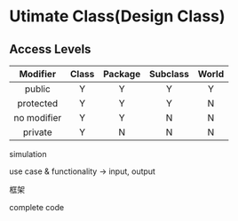 # Utimate Class(Design Class)

## Access Levels

|  Modifier   | Class | Package | Subclass | World |
| :---------: | :---: | :-----: | :------: | :---: |
|   public    |   Y   |    Y    |    Y     |   Y   |
|  protected  |   Y   |    Y    |    Y     |   N   |
| no modifier |   Y   |    Y    |    N     |   N   |
|   private   |   Y   |    N    |    N     |   N   |



simulation 

use case & functionality  -> input, output

框架

complete code